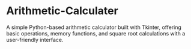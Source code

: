 # Arithmetic-Calculater
A simple Python-based arithmetic calculator built with Tkinter, offering basic operations, memory functions, and square root calculations with a user-friendly interface.
